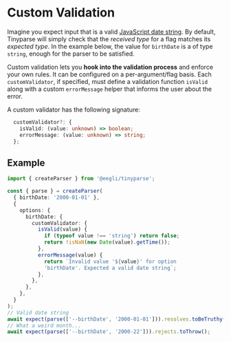 # Custom Validation

Imagine you expect input that is a valid [JavaScript date string](https://developer.mozilla.org/en-US/docs/Web/JavaScript/Reference/Global_Objects/Date/parse). By default, Tinyparse will simply check that the _received type_ for a flag matches its _expected type_. In the example below, the value for `birthDate` is a of type `string`, enough for the parser to be satisfied.

Custom validation lets you **hook into the validation process** and enforce your own rules. It can be configured on a per-argument/flag basis. Each `customValidator`, if specified, must define a validation function `isValid` along with a custom `errorMessage` helper that informs the user about the error.

A custom validator has the following signature:

```ts
  customValidator?: {
    isValid: (value: unknown) => boolean;
    errorMessage: (value: unknown) => string;
  };
```

## Example

<!-- doctest: custom validation -->

```ts
import { createParser } from '@eegli/tinyparse';

const { parse } = createParser(
  { birthDate: '2000-01-01' },
  {
    options: {
      birthDate: {
        customValidator: {
          isValid(value) {
            if (typeof value !== 'string') return false;
            return !isNaN(new Date(value).getTime());
          },
          errorMessage(value) {
            return `Invalid value '${value}' for option
            'birthDate'. Expected a valid date string`;
          },
        },
      },
    },
  }
);
// Valid date string
await expect(parse(['--birthDate', '2000-01-01'])).resolves.toBeTruthy();
// What a weird month...
await expect(parse(['--birthDate', '2000-22'])).rejects.toThrow();
```
